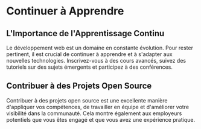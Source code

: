 # Continuer à Apprendre

## L'Importance de l'Apprentissage Continu

Le développement web est un domaine en constante évolution. Pour rester pertinent, il est crucial de continuer à apprendre et à s'adapter aux nouvelles technologies. Inscrivez-vous à des cours avancés, suivez des tutoriels sur des sujets émergents et participez à des conférences.

## Contribuer à des Projets Open Source

Contribuer à des projets open source est une excellente manière d'appliquer vos compétences, de travailler en équipe et d'améliorer votre visibilité dans la communauté. Cela montre également aux employeurs potentiels que vous êtes engagé et que vous avez une expérience pratique.